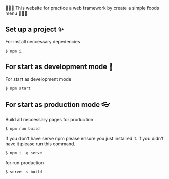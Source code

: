 🎈🎈🎈 This website for practice a web framework by create a simple foods menu 🎈🎈🎈

## Set up a project ✨ ##
For install neccessary depedencies
```
$ npm i 
```
## For start as development mode 🎃 ##
For start as development mode 
```
$ npm start
```
## For start as production mode 👓 ##
Build all neccessary pages for production
```
$ npm run build
```
If you don't have serve npm please ensure you just installed it.
if you didn't have it please run this command.
```
$ npm i -g serve
```
for run production
```
$ serve -s build
```
